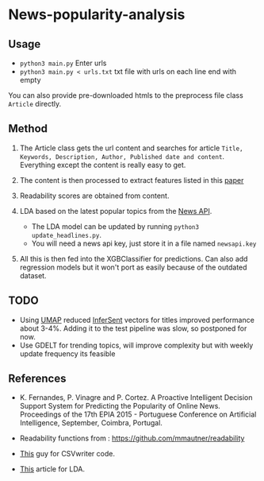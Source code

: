 # News-popularity-analysis

## Usage

- ```python3 main.py``` Enter urls
- ```python3 main.py < urls.txt``` txt file with urls on each line end with empty

You can also provide pre-downloaded htmls to the preprocess file class ```Article``` directly.


## Method

1. The Article class gets the url content and searches for article ```Title, Keywords, Description, Author, Published date and content```. Everything except the content is really easy to get.

2. The content is then processed to extract features listed in this [paper](http://cs229.stanford.edu/proj2015/328_report.pdf)

3. Readability scores are obtained from content.

4. LDA based on the latest popular topics from the [News API](https://newsapi.org/). 
    - The LDA model can be updated by running ```python3 update_headlines.py```.
    - You will need a news api key, just store it in a file named ```newsapi.key```

5. All this is then fed into the XGBClassifier for predictions. Can also add regression models but it won't port as easily because of the outdated dataset.
 
 ## TODO
 
 - Using [UMAP](https://umap-learn.readthedocs.io/en/latest/) reduced [InferSent](https://github.com/facebookresearch/InferSent) vectors for titles improved performance about 3-4%. Adding it to the test pipeline was slow, so postponed for now.
 - Use GDELT for trending topics, will improve complexity but with weekly update frequency its feasible
 
## References

- K. Fernandes, P. Vinagre and P. Cortez. A Proactive Intelligent Decision Support System for Predicting the Popularity of Online News. Proceedings of the 17th EPIA 2015 - Portuguese Conference on Artificial Intelligence, September, Coimbra, Portugal.

- Readability functions from : https://github.com/mmautner/readability

- [This](https://stackoverflow.com/a/48287388/10811476) guy for CSVwriter code.

- [This](https://towardsdatascience.com/topic-modeling-and-latent-dirichlet-allocation-in-python-9bf156893c24) article for LDA.
